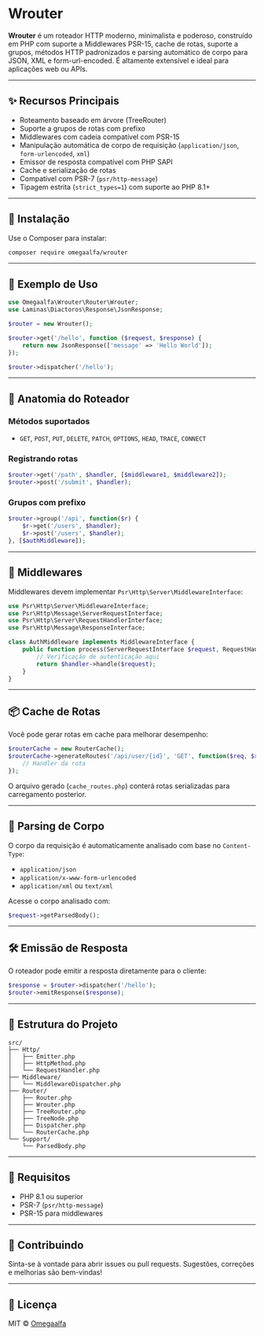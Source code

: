 # Wrouter

**Wrouter** é um roteador HTTP moderno, minimalista e poderoso, construído em PHP com suporte a Middlewares PSR-15, cache de rotas, suporte a grupos, métodos HTTP padronizados e parsing automático de corpo para JSON, XML e form-url-encoded. É altamente extensível e ideal para aplicações web ou APIs.

---

## ✨ Recursos Principais

- Roteamento baseado em árvore (TreeRouter)
- Suporte a grupos de rotas com prefixo
- Middlewares com cadeia compatível com PSR-15
- Manipulação automática de corpo de requisição (`application/json`, `form-urlencoded`, `xml`)
- Emissor de resposta compatível com PHP SAPI
- Cache e serialização de rotas
- Compatível com PSR-7 (`psr/http-message`)
- Tipagem estrita (`strict_types=1`) com suporte ao PHP 8.1+

---

## 🚀 Instalação

Use o Composer para instalar:

```bash
composer require omegaalfa/wrouter
```

---

## 🔧 Exemplo de Uso

```php
use Omegaalfa\Wrouter\Router\Wrouter;
use Laminas\Diactoros\Response\JsonResponse;

$router = new Wrouter();

$router->get('/hello', function ($request, $response) {
    return new JsonResponse(['message' => 'Hello World']);
});

$router->dispatcher('/hello');
```

---

## 🧠 Anatomia do Roteador

### Métodos suportados

- `GET`, `POST`, `PUT`, `DELETE`, `PATCH`, `OPTIONS`, `HEAD`, `TRACE`, `CONNECT`

### Registrando rotas

```php
$router->get('/path', $handler, [$middleware1, $middleware2]);
$router->post('/submit', $handler);
```

### Grupos com prefixo

```php
$router->group('/api', function($r) {
    $r->get('/users', $handler);
    $r->post('/users', $handler);
}, [$authMiddleware]);
```

---

## 🧩 Middlewares

Middlewares devem implementar `Psr\Http\Server\MiddlewareInterface`:

```php
use Psr\Http\Server\MiddlewareInterface;
use Psr\Http\Message\ServerRequestInterface;
use Psr\Http\Server\RequestHandlerInterface;
use Psr\Http\Message\ResponseInterface;

class AuthMiddleware implements MiddlewareInterface {
    public function process(ServerRequestInterface $request, RequestHandlerInterface $handler): ResponseInterface {
        // Verificação de autenticação aqui
        return $handler->handle($request);
    }
}
```

---

## 📦 Cache de Rotas

Você pode gerar rotas em cache para melhorar desempenho:

```php
$routerCache = new RouterCache();
$routerCache->generateRoutes('/api/user/{id}', 'GET', function($req, $res) {
    // Handler da rota
});
```

O arquivo gerado (`cache_routes.php`) conterá rotas serializadas para carregamento posterior.

---

## 🧪 Parsing de Corpo

O corpo da requisição é automaticamente analisado com base no `Content-Type`:

- `application/json`
- `application/x-www-form-urlencoded`
- `application/xml` ou `text/xml`

Acesse o corpo analisado com:

```php
$request->getParsedBody();
```

---

## 🛠️ Emissão de Resposta

O roteador pode emitir a resposta diretamente para o cliente:

```php
$response = $router->dispatcher('/hello');
$router->emitResponse($response);
```

---

## 📁 Estrutura do Projeto

```
src/
├── Http/
│   ├── Emitter.php
│   ├── HttpMethod.php
│   └── RequestHandler.php
├── Middleware/
│   └── MiddlewareDispatcher.php
├── Router/
│   ├── Router.php
│   ├── Wrouter.php
│   ├── TreeRouter.php
│   ├── TreeNode.php
│   ├── Dispatcher.php
│   └── RouterCache.php
└── Support/
    └── ParsedBody.php
```

---

## 📜 Requisitos

- PHP 8.1 ou superior
- PSR-7 (`psr/http-message`)
- PSR-15 para middlewares

---

## 🤝 Contribuindo

Sinta-se à vontade para abrir issues ou pull requests.
Sugestões, correções e melhorias são bem-vindas!

---

## 🪪 Licença

MIT © [Omegaalfa](https://github.com/omegaalfa)
